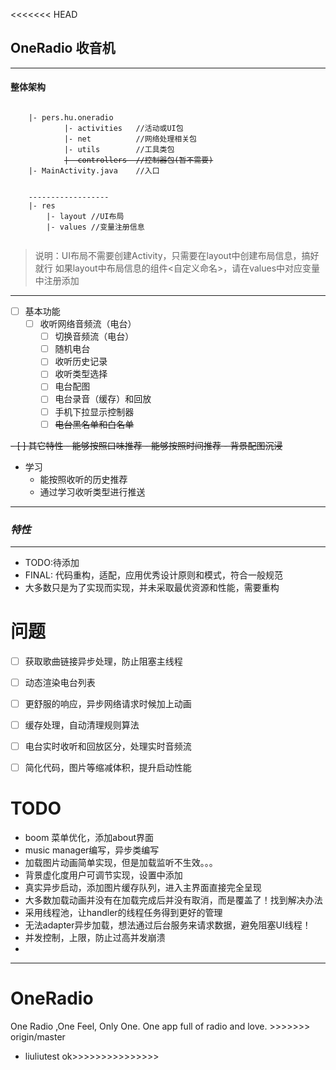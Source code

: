 <<<<<<< HEAD
## OneRadio 收音机

---
#### 整体架构

<pre><code class="java">
    |- pers.hu.oneradio
            |- activities   //活动或UI包
            |- net          //网络处理相关包
            |- utils        //工具类包
            <s>|- controllers  //控制器包(暂不需要)</s>
    |- MainActivity.java    //入口


    ------------------
    |- res
        |- layout //UI布局
        |- values //变量注册信息

</code></pre>
> 说明：UI布局不需要创建Activity，只需要在layout中创建布局信息，搞好就行
> 如果layout中布局信息的组件<自定义命名>，请在values中对应变量中注册添加


---

- [ ] 基本功能
  - [ ] 收听网络音频流（电台）
    - [ ] 切换音频流（电台）
    - [ ] 随机电台
    - [ ] 收听历史记录
    - [ ] 收听类型选择
    - [ ] 电台配图
    - [ ] 电台录音（缓存）和回放
    - [ ] 手机下拉显示控制器
    - [ ] ~~电台黑名单和白名单~~

<s>
  - [ ] 其它特性
  - 能够按照口味推荐
  - 能够按照时间推荐
  - 背景配图沉浸
</s>

- 学习
  - 能按照收听的历史推荐
  - 通过学习收听类型进行推送


---

### ***特性***
---
- TODO:待添加
- FINAL: 代码重构，适配，应用优秀设计原则和模式，符合一般规范
- 大多数只是为了实现而实现，并未采取最优资源和性能，需要重构


# 问题
- [ ] 获取歌曲链接异步处理，防止阻塞主线程
- [ ] 动态渲染电台列表
- [ ] 更舒服的响应，异步网络请求时候加上动画
- [ ] 缓存处理，自动清理规则算法
- [ ] 电台实时收听和回放区分，处理实时音频流
- [ ] 简化代码，图片等缩减体积，提升启动性能


# TODO
- boom 菜单优化，添加about界面
- music manager编写，异步类编写
- 加载图片动画简单实现，但是加载监听不生效。。。
- 背景虚化度用户可调节实现，设置中添加
- 真实异步启动，添加图片缓存队列，进入主界面直接完全呈现
- 大多数加载动画并没有在加载完成后并没有取消，而是覆盖了！找到解决办法
- 采用线程池，让handler的线程任务得到更好的管理
- 无法adapter异步加载，想法通过后台服务来请求数据，避免阻塞UI线程！
- 并发控制，上限，防止过高并发崩溃
- 
---
# OneRadio
One Radio ,One Feel, Only One.   One app full of radio and love.
\>>>>>>> origin/master
- liuliutest  ok>>>>>>>>>>>>>>>

